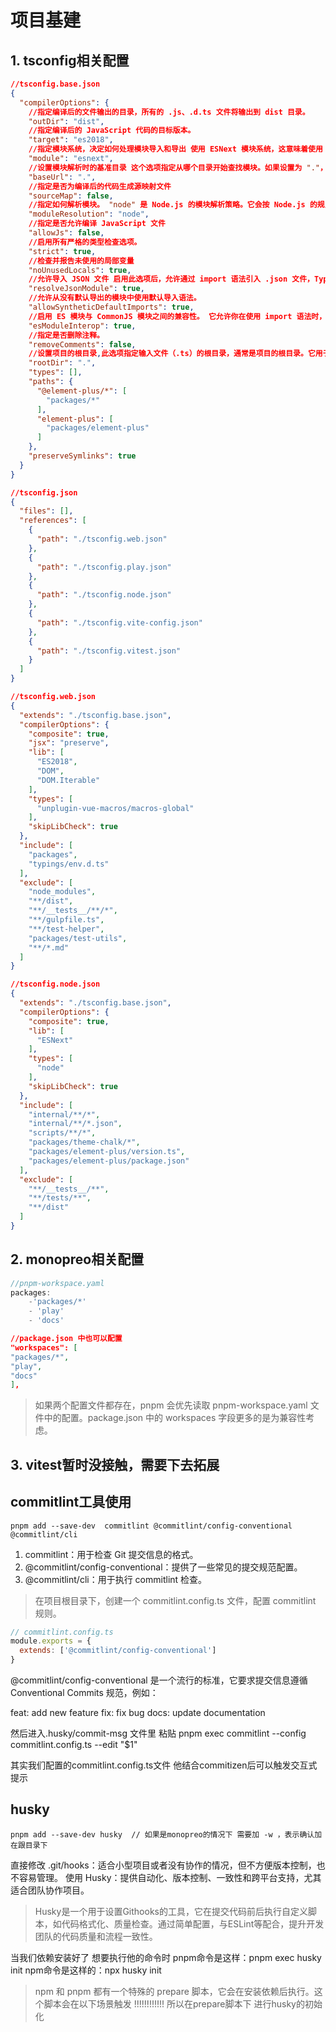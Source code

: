 # 项目基建

## 1. tsconfig相关配置

```json
//tsconfig.base.json
{
  "compilerOptions": {
    //指定编译后的文件输出的目录，所有的 .js、.d.ts 文件将输出到 dist 目录。
    "outDir": "dist",
    //指定编译后的 JavaScript 代码的目标版本。
    "target": "es2018",
    //指定模块系统，决定如何处理模块导入和导出 使用 ESNext 模块系统，这意味着使用 import 和 export 语法，并生成符合未来 ECMAScript 标准的模块。
    "module": "esnext",
    //设置模块解析时的基准目录 这个选项指定从哪个目录开始查找模块。如果设置为 "."，表示从当前目录开始。
    "baseUrl": ".",
    //指定是否为编译后的代码生成源映射文件
    "sourceMap": false,
    //指定如何解析模块。 "node" 是 Node.js 的模块解析策略。它会按 Node.js 的规则查找模块（首先检查文件，若没有则查找目录中的 package.json 等）。
    "moduleResolution": "node",
    //指定是否允许编译 JavaScript 文件
    "allowJs": false,
    //启用所有严格的类型检查选项。
    "strict": true,
    //检查并报告未使用的局部变量
    "noUnusedLocals": true,
    //允许导入 JSON 文件 启用此选项后，允许通过 import 语法引入 .json 文件，TypeScript 会将它们当作模块来处理。
    "resolveJsonModule": true,
    //允许从没有默认导出的模块中使用默认导入语法。
    "allowSyntheticDefaultImports": true,
    //启用 ES 模块与 CommonJS 模块之间的兼容性。 它允许你在使用 import 语法时，能够兼容 CommonJS 风格的模块，即使该模块没有使用 export 和 import 语法。
    "esModuleInterop": true,
    //指定是否删除注释。
    "removeComments": false,
    //设置项目的根目录,此选项指定输入文件（.ts）的根目录，通常是项目的根目录。它用于构建目录结构。  这个目录被认为是项目的根目录，所有输入文件都应相对于这个目录来查找。
    "rootDir": ".",
    "types": [],
    "paths": {
      "@element-plus/*": [
        "packages/*"
      ],
      "element-plus": [
        "packages/element-plus"
      ]
    },
    "preserveSymlinks": true
  }
}

```

```json
//tsconfig.json
{
  "files": [],
  "references": [
    {
      "path": "./tsconfig.web.json"
    },
    {
      "path": "./tsconfig.play.json"
    },
    {
      "path": "./tsconfig.node.json"
    },
    {
      "path": "./tsconfig.vite-config.json"
    },
    {
      "path": "./tsconfig.vitest.json"
    }
  ]
}

```

```json
//tsconfig.web.json
{
  "extends": "./tsconfig.base.json",
  "compilerOptions": {
    "composite": true,
    "jsx": "preserve",
    "lib": [
      "ES2018",
      "DOM",
      "DOM.Iterable"
    ],
    "types": [
      "unplugin-vue-macros/macros-global"
    ],
    "skipLibCheck": true
  },
  "include": [
    "packages",
    "typings/env.d.ts"
  ],
  "exclude": [
    "node_modules",
    "**/dist",
    "**/__tests__/**/*",
    "**/gulpfile.ts",
    "**/test-helper",
    "packages/test-utils",
    "**/*.md"
  ]
}


```

```json
//tsconfig.node.json
{
  "extends": "./tsconfig.base.json",
  "compilerOptions": {
    "composite": true,
    "lib": [
      "ESNext"
    ],
    "types": [
      "node"
    ],
    "skipLibCheck": true
  },
  "include": [
    "internal/**/*",
    "internal/**/*.json",
    "scripts/**/*",
    "packages/theme-chalk/*",
    "packages/element-plus/version.ts",
    "packages/element-plus/package.json"
  ],
  "exclude": [
    "**/__tests__/**",
    "**/tests/**",
    "**/dist"
  ]
}


```

## 2. monopreo相关配置

```js
//pnpm-workspace.yaml
packages:
    -'packages/*'
    - 'play'
    - 'docs'

```

```json
//package.json 中也可以配置
"workspaces": [
"packages/*",
"play",
"docs"
],
```

> 如果两个配置文件都存在，pnpm 会优先读取 pnpm-workspace.yaml 文件中的配置。package.json 中的 workspaces 字段更多的是为兼容性考虑。

## 3. vitest暂时没接触，需要下去拓展




## commitlint工具使用

```
pnpm add --save-dev  commitlint @commitlint/config-conventional @commitlint/cli
```
1. commitlint：用于检查 Git 提交信息的格式。
2. @commitlint/config-conventional：提供了一些常见的提交规范配置。
3. @commitlint/cli：用于执行 commitlint 检查。

> 在项目根目录下，创建一个 commitlint.config.ts 文件，配置 commitlint 规则。
```js
// commitlint.config.ts
module.exports = {
  extends: ['@commitlint/config-conventional']
}

```
@commitlint/config-conventional 是一个流行的标准，它要求提交信息遵循 Conventional Commits 规范，例如：

feat: add new feature
fix: fix bug
docs: update documentation




然后进入.husky/commit-msg 文件里 粘贴  pnpm exec commitlint --config commitlint.config.ts --edit "$1"


其实我们配置的commitlint.config.ts文件 他结合commitizen后可以触发交互式提示


## husky

```
pnpm add --save-dev husky  // 如果是monopreo的情况下 需要加 -w ，表示确认加在跟目录下
```

直接修改 .git/hooks：适合小型项目或者没有协作的情况，但不方便版本控制，也不容易管理。
使用 Husky：提供自动化、版本控制、一致性和跨平台支持，尤其适合团队协作项目。

> Husky是一个用于设置Githooks的工具，它在提交代码前后执行自定义脚本，如代码格式化、质量检查。通过简单配置，与ESLint等配合，提升开发团队的代码质量和流程一致性。

当我们依赖安装好了 想要执行他的命令时
pnpm命令是这样：pnpm exec husky init
npm命令是这样的：npx husky init



> npm 和 pnpm 都有一个特殊的 prepare 脚本，它会在安装依赖后执行。这个脚本会在以下场景触发 !!!!!!!!!!!! 所以在prepare脚本下 进行husky的初始化


